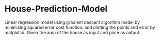# House-Prediction-Model
Linear regression model using gradient descent algorithm  model by minimizing squared error cost function. and plotting the points and error by matplotlib. Given the area of the house as input and price as output.
